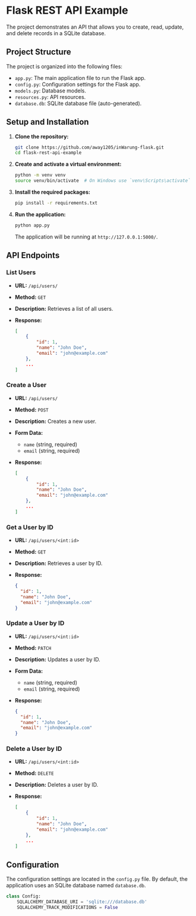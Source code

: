 # Flask REST API Example

The project demonstrates an API that allows you to create, read, update, and delete records in a SQLite database.

## Project Structure

The project is organized into the following files:

- `app.py`: The main application file to run the Flask app.
- `config.py`: Configuration settings for the Flask app.
- `models.py`: Database models.
- `resources.py`: API resources.
- `database.db`: SQLite database file (auto-generated).

## Setup and Installation

1. **Clone the repository:**

   ```bash
   git clone https://github.com/away1205/inWarung-flask.git
   cd flask-rest-api-example
   ```

2. **Create and activate a virtual environment:**

   ```bash
   python -m venv venv
   source venv/bin/activate  # On Windows use `venv\Scripts\activate`
   ```

3. **Install the required packages:**

   ```bash
   pip install -r requirements.txt
   ```

4. **Run the application:**

   ```bash
   python app.py
   ```

   The application will be running at `http://127.0.0.1:5000/`.

## API Endpoints

### List Users

- **URL:** `/api/users/`
- **Method:** `GET`
- **Description:** Retrieves a list of all users.
- **Response:**

  ```json
  [
      {
          "id": 1,
          "name": "John Doe",
          "email": "john@example.com"
      },
      ...
  ]
  ```

### Create a User

- **URL:** `/api/users/`
- **Method:** `POST`
- **Description:** Creates a new user.
- **Form Data:**
  - `name` (string, required)
  - `email` (string, required)
- **Response:**

  ```json
  [
      {
          "id": 1,
          "name": "John Doe",
          "email": "john@example.com"
      },
      ...
  ]
  ```

### Get a User by ID

- **URL:** `/api/users/<int:id>`
- **Method:** `GET`
- **Description:** Retrieves a user by ID.
- **Response:**

  ```json
  {
    "id": 1,
    "name": "John Doe",
    "email": "john@example.com"
  }
  ```

### Update a User by ID

- **URL:** `/api/users/<int:id>`
- **Method:** `PATCH`
- **Description:** Updates a user by ID.
- **Form Data:**
  - `name` (string, required)
  - `email` (string, required)
- **Response:**

  ```json
  {
    "id": 1,
    "name": "John Doe",
    "email": "john@example.com"
  }
  ```

### Delete a User by ID

- **URL:** `/api/users/<int:id>`
- **Method:** `DELETE`
- **Description:** Deletes a user by ID.
- **Response:**

  ```json
  [
      {
          "id": 1,
          "name": "John Doe",
          "email": "john@example.com"
      },
      ...
  ]
  ```

## Configuration

The configuration settings are located in the `config.py` file. By default, the application uses an SQLite database named `database.db`.

```python
class Config:
    SQLALCHEMY_DATABASE_URI = 'sqlite:///database.db'
    SQLALCHEMY_TRACK_MODIFICATIONS = False
```
